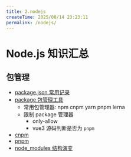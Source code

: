 ```yaml
---
title: 2.nodejs
createTime: 2025/08/14 23:23:11
permalink: /nodejs/
---
```

# Node.js 知识汇总

## 包管理

- [package.json 常用记录](!./../package/json.md)
- [package 包管理工具](!./package/README.md)
  - 常用包管理器: npm cnpm yarn pnpm lerna
  - 限制 package 管理器
    - only-allow
    - vue3 源码判断是否为 `pnpm`
- [cnpm](!./../package/cnpm.md)
- [pnpm](!./../package/pnpm.md)
- [node_modules 结构演变](!./../package/nodeModules.md)